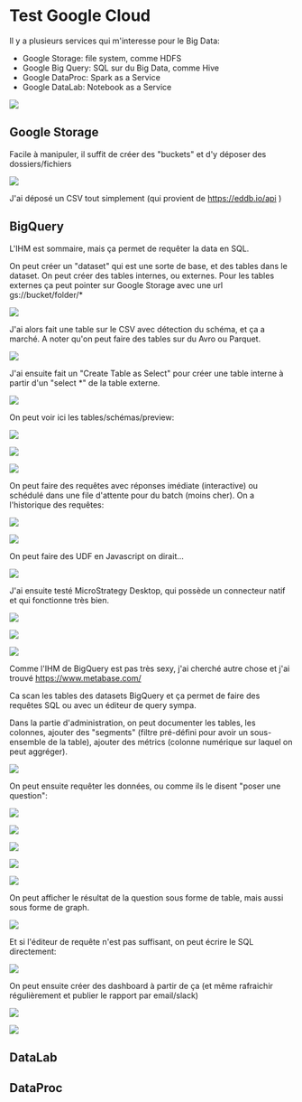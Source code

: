 # Test Google Cloud

Il y a plusieurs services qui m'interesse pour le Big Data:

* Google Storage: file system, comme HDFS
* Google Big Query: SQL sur du Big Data, comme Hive
* Google DataProc: Spark as a Service
* Google DataLab: Notebook as a Service

![](img/Menu.png)


## Google Storage

Facile à manipuler, il suffit de créer des "buckets" et d'y déposer des dossiers/fichiers

![](img/Buckets.png)

J'ai déposé un CSV tout simplement (qui provient de https://eddb.io/api )

## BigQuery

L'IHM est sommaire, mais ça permet de requêter la data en SQL.

On peut créer un "dataset" qui est une sorte de base, et des tables dans le dataset.
On peut créer des tables internes, ou externes. Pour les tables externes ça peut pointer sur Google Storage avec une url gs://bucket/folder/*

![](img/BigQuery_Create_Table.png)

J'ai alors fait une table sur le CSV avec détection du schéma, et ça a marché.
A noter qu'on peut faire des tables sur du Avro ou Parquet.

![](img/BigQuery_Format.png)

J'ai ensuite fait un "Create Table as Select" pour créer une table interne à partir d'un "select \*" de la table externe.

![](img/BigQuery_CTAS.png)

On peut voir ici les tables/schémas/preview:

![](img/BigQuery_Table.png)

![](img/BigQuery_Schema.png)

![](img/BigQuery_preview.png)

On peut faire des requêtes avec réponses imédiate (interactive) ou schédulé dans une file d'attente pour du batch (moins cher).
On a l'historique des requêtes:

![](img/BigQuery_query.png)

![](img/BigQuery_query_details.png)

On peut faire des UDF en Javascript on dirait...

![](img/BigQuery_UDF.png)

J'ai ensuite testé MicroStrategy Desktop, qui possède un connecteur natif et qui fonctionne très bien.

![](img/Microstrategy_BigQuery.png)

![](img/Microstrategy_Preview.png)

![](img/Microstrategy_Dashboard.png)

Comme l'IHM de BigQuery est pas très sexy, j'ai cherché autre chose et j'ai trouvé https://www.metabase.com/

Ca scan les tables des datasets BigQuery et ça permet de faire des requêtes SQL ou avec un éditeur de query sympa.

Dans la partie d'administration, on peut documenter les tables, les colonnes, ajouter des "segments" (filtre pré-défini pour avoir un sous-ensemble de la table), ajouter des métrics (colonne numérique sur laquel on peut aggréger).

![](img/Metabase_Schema.png)

On peut ensuite requêter les données, ou comme ils le disent "poser une question":

![](img/Metabase_Tables.png)

![](img/Metabase_Table.png)

![](img/Metabase_Table_questions.png)

![](img/Metabase_Table_preview.png)

![](img/Metabase_Table_Questions.png)

On peut afficher le résultat de la question sous forme de table, mais aussi sous forme de graph.

![](img/Metabase_Interactive.png)

Et si l'éditeur de requête n'est pas suffisant, on peut écrire le SQL directement:

![](img/Metabase_Query_SQL.png)

On peut ensuite créer des dashboard à partir de ça (et même rafraichir régulièrement et publier le rapport par email/slack)

![](img/Metabase_Dashboard.png)

![](img/Metabase_Dashboard_Edit.png)

## DataLab

## DataProc









